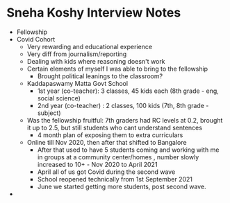 # Sneha Koshy Interview Notes

-   Fellowship 
-   Covid Cohort
	-   Very rewarding and educational experience
	-   Very diff from journalism/reporting
	-   Dealing with kids where reasoning doesn't work
	-   Certain elements of myself I was able to bring to the fellowship
		-   Brought political leanings to the classroom?
	-  Kaddapaswamy Matta Govt School
		- 1st year (co-teacher): 3 classes, 45 kids each (8th grade - eng, social science)
		- 2nd year (co-teacher) : 2 classes, 100 kids (7th, 8th grade - subject)
	- Was the fellowship fruitful: 7th graders had RC levels at 0.2, brought it up to 2.5, but still students who cant understand sentences
		-  4 month plan of exposing them to extra curriculars
	- Online till Nov 2020, then after that shifted to Bangalore
		- After that used to have 5 students coming and working with me in groups at a community center/homes , number slowly increased to 10+ - Nov 2020 to April 2021 
		- April all of us got Covid during the second wave 
		- School reopened technically from 1st September 2021
		- June we started getting more students, post second wave.
- 